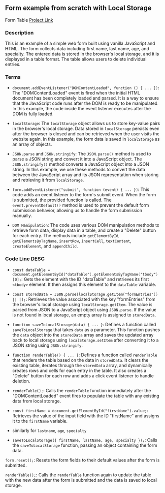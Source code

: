 ## Form example from scratch with Local Storage

Form Table [Project Link](https://ullaskunder3.github.io/master-javascript/Projects/form_table)

### Description

This is an example of a simple web form built using vanilla JavaScript and HTML. The form collects data including first name, last name, age, and specialty. The entered data is stored in the browser's local storage, and it is displayed in a table format. The table allows users to delete individual entries.

### Terms

- `document.addEventListener("DOMContentLoaded", function () { ... })`: The "DOMContentLoaded" event is fired when the initial HTML document has been completely loaded and parsed. It is a way to ensure that the JavaScript code runs after the DOM is ready to be manipulated. In this example, the code inside the event listener executes after the DOM is fully loaded.

- `localStorage`: The `localStorage` object allows us to store key-value pairs in the browser's local storage. Data stored in `localStorage` persists even after the browser is closed and can be retrieved when the user visits the website again. In this example, the form data is saved in `localStorage` as an array of objects.

- `JSON.parse` and `JSON.stringify`: The `JSON.parse()` method is used to parse a JSON string and convert it into a JavaScript object. The `JSON.stringify()` method converts a JavaScript object into a JSON string. In this example, we use these methods to convert the data between the JavaScript array and its JSON representation when storing and retrieving it from `localStorage`.

- `form.addEventListener("submit", function (event) { ... })`: This code adds an event listener to the form's submit event. When the form is submitted, the provided function is called. The `event.preventDefault()` method is used to prevent the default form submission behavior, allowing us to handle the form submission manually.

- `DOM Manipulation`: The code uses various DOM manipulation methods to retrieve form data, display data in a table, and create a "Delete" button for each entry. The methods include `getElementById`, `getElementsByTagName`, `insertRow`, `insertCell`, `textContent`, `createElement`, and `appendChild`.

### Code Line DESC

- `const dataTable = document.getElementById("dataTable").getElementsByTagName("tbody")[0];`: Gets the element with the ID "dataTable" and retrieves its first `<tbody>` element. It then assigns this element to the `dataTable` variable.

- `const storedData = JSON.parse(localStorage.getItem("formEntries")) || [];`: Retrieves the value associated with the key "formEntries" from the browser's local storage using `localStorage.getItem`. The value is parsed from JSON to a JavaScript object using `JSON.parse`. If the value is not found in local storage, an empty array is assigned to `storedData`.

- `function saveToLocalStorage(data) { ... }`: Defines a function called `saveToLocalStorage` that takes `data` as a parameter. This function pushes the `data` object into the `storedData` array and saves the updated array back to local storage using `localStorage.setItem` after converting it to a JSON string using `JSON.stringify`.

- `function renderTable() { ... }`: Defines a function called `renderTable` that renders the table based on the data in `storedData`. It clears the existing table, iterates through the `storedData` array, and dynamically creates rows and cells for each entry in the table. It also creates a "Delete" button for each row and adds a click event listener to handle deletion.

- `renderTable();`: Calls the `renderTable` function immediately after the "DOMContentLoaded" event fires to populate the table with any existing data from local storage.

- `const firstName = document.getElementById("firstName").value;`: Retrieves the value of the input field with the ID "firstName" and assigns it to the `firstName` variable.

- similarly for `lastname`, `age`, `specialty`

- `saveToLocalStorage({ firstName, lastName, age, specialty });`: Calls the `saveToLocalStorage` function, passing an object containing the form data.

`form.reset();`: Resets the form fields to their default values after the form is submitted.

`renderTable();`: Calls the `renderTable` function again to update the table with the new data after the form is submitted and the data is saved to local storage.